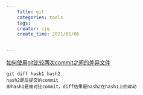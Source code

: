 ```yaml
---
    title: git
    categories: tools
    tags:
    creator: cjq
    create_time: 2021/01/06


---
```




[如何使用git比较两次commit之间的差异文件](https://blog.csdn.net/u012830148/article/details/77497240)

```
git diff hash1 hash2
hash2是后提交的commit
即hash1是被对比commit，diff结果是hash2在hash1上的改动
```

